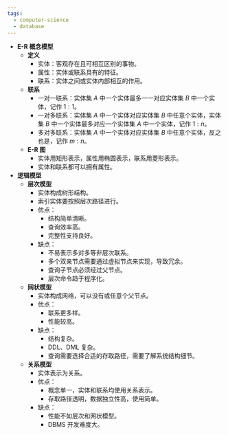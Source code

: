 ```yaml
---
tags:
  - computer-science
  - database
---
```

- **E-R 概念模型**
    - **定义**
        - 实体：客观存在且可相互区别的事物。
        - 属性：实体或联系具有的特征。
        - 联系：实体之间或实体内部相互的作用。
    - **联系**
        - 一对一联系：实体集 $A$ 中一个实体最多一一对应实体集 $B$ 中一个实体，记作 $1:1$。
        - 一对多联系：实体集 $A$ 中一个实体对应实体集 $B$ 中任意个实体，实体集 $B$ 中一个实体最多对应一个实体集 $A$ 中一个实体，记作 $1:n$。
        - 多对多联系：实体集 $A$ 中一个实体对应实体集 $B$ 中任意个实体，反之也是，记作 $m:n$。
    - **E-R 图**
        - 实体用矩形表示，属性用椭圆表示，联系用菱形表示。
        - 实体和联系都可以拥有属性。
- **逻辑模型**
    - **层次模型**
        - 实体构成树形结构。
        - 索引实体要按照层次路径进行。
        - 优点：
            - 结构简单清晰。
            - 查询效率高。
            - 完整性支持良好。
        - 缺点：
            - 不易表示多对多等非层次联系。
            - 多个双亲节点需要通过虚拟节点来实现，导致冗余。
            - 查询子节点必须经过父节点。
            - 层次命令趋于程序化。
    - **网状模型**
        - 实体构成网络，可以没有或任意个父节点。
        - 优点：
            - 联系更多样。
            - 性能较高。
        - 缺点：
            - 结构复杂。
            - DDL、DML 复杂。
            - 查询需要选择合适的存取路径，需要了解系统结构细节。
    - **关系模型**
        - 实体表示为关系。
        - 优点：
            - 概念单一，实体和联系均使用关系表示。
            - 存取路径透明，数据独立性高，使用简单。
        - 缺点：
            - 性能不如层次和网状模型。
            - DBMS 开发难度大。
